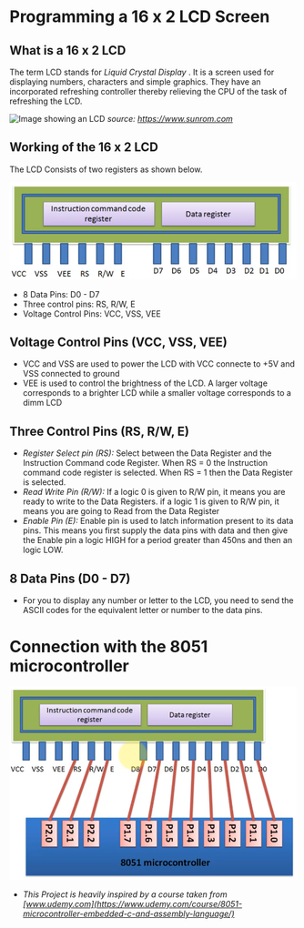 # Programming a 16 x 2 LCD Screen

## What is a 16 x 2 LCD
The term LCD stands for _Liquid Crystal Display_ . It is a screen used for displaying numbers, characters and simple graphics. They have an incorporated refreshing controller thereby relieving the CPU of the task of refreshing the LCD.

![Image showing an LCD](https://www.sunrom.com/img/p/2681/2681_800.jpg)
_source: https://www.sunrom.com_


## Working of the 16 x 2 LCD
The LCD Consists of two registers as shown below.

![Image Showing the Registers of an LCD](data/LCD%20Registers.png)

- 8 Data Pins: D0 - D7
- Three control pins: RS, R/W, E
- Voltage Control Pins: VCC, VSS, VEE

## Voltage Control Pins (VCC, VSS, VEE)
- VCC and VSS are used to power the LCD with VCC connecte to +5V and VSS connected to ground
- VEE is used to control the brightness of the LCD. A larger voltage corresponds to a brighter LCD while a smaller voltage corresponds to a dimm LCD

## Three Control Pins (RS, R/W, E)
- _Register Select pin (RS):_ Select between the Data Register and the Instruction Command code Register. When RS = 0 the Instruction command code register is selected. When RS = 1 then the Data Register is selected.
- _Read Write Pin (R/W):_ If a logic 0 is given to R/W pin, it means you are ready to write to the Data Registers. if a logic 1 is given to R/W pin, it means you are going to Read from the Data Register
- _Enable Pin (E):_ Enable pin is used to latch information present to its data pins. This means you first supply the data pins with data and then give the Enable pin a logic HIGH for a period greater than 450ns and then an logic LOW.

## 8 Data Pins (D0 - D7)
- For you to display any number or letter to the LCD, you need to send the ASCII codes for the equivalent letter or number to the data pins.

# Connection with the 8051 microcontroller
![Image showing the connection of the LCD with the 8051 microcontroller](data/LCD%208051%20Connection.png)


- _This Project is heavily inspired by a course taken from [www.udemy.com](https://www.udemy.com/course/8051-microcontroller-embedded-c-and-assembly-language/)_